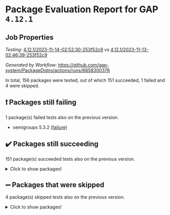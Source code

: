 # Package Evaluation Report for GAP `4.12.1`

## Job Properties

*Testing:* [4.12.1/2023-11-14-02:52:30-253f52c9](https://github.com/gap-system/PackageDistro/blob/data/reports/4.12.1/2023-11-14-02:52:30-253f52c9) vs [4.12.1/2023-11-13-02:46:39-253f52c9](https://github.com/gap-system/PackageDistro/blob/data/reports/4.12.1/2023-11-13-02:46:39-253f52c9)

*Generated by Workflow:* https://github.com/gap-system/PackageDistro/actions/runs/6858300376

In total, 156 packages were tested, out of which 151 succeeded, 1 failed and 4 were skipped.

## :exclamation: Packages still failing

1 package(s) failed tests also on the previous version.
- semigroups 5.3.2 [(failure)](https://github.com/gap-system/PackageDistro/actions/runs/6858300376/job/18649355252)

## :heavy_check_mark: Packages still succeeding

151 package(s) succeeded tests also on the previous version.
<details><summary>Click to show packages!</summary>

- 4ti2interface 2023.02-04 [(success)](https://github.com/gap-system/PackageDistro/actions/runs/6858300376/job/18649336095)
- ace 5.6.2 [(success)](https://github.com/gap-system/PackageDistro/actions/runs/6858300376/job/18649336210)
- aclib 1.3.2 [(success)](https://github.com/gap-system/PackageDistro/actions/runs/6858300376/job/18649336354)
- agt 0.3.1 [(success)](https://github.com/gap-system/PackageDistro/actions/runs/6858300376/job/18649336471)
- alnuth 3.2.1 [(success)](https://github.com/gap-system/PackageDistro/actions/runs/6858300376/job/18649336617)
- anupq 3.3.0 [(success)](https://github.com/gap-system/PackageDistro/actions/runs/6858300376/job/18649336757)
- atlasrep 2.1.7 [(success)](https://github.com/gap-system/PackageDistro/actions/runs/6858300376/job/18649339257)
- autodoc 2023.06.19 [(success)](https://github.com/gap-system/PackageDistro/actions/runs/6858300376/job/18649339481)
- automata 1.15 [(success)](https://github.com/gap-system/PackageDistro/actions/runs/6858300376/job/18649339648)
- automgrp 1.3.2 [(success)](https://github.com/gap-system/PackageDistro/actions/runs/6858300376/job/18649340665)
- autpgrp 1.11 [(success)](https://github.com/gap-system/PackageDistro/actions/runs/6858300376/job/18649340813)
- cap 2023.10-07 [(success)](https://github.com/gap-system/PackageDistro/actions/runs/6858300376/job/18649340950)
- caratinterface 2.3.5 [(success)](https://github.com/gap-system/PackageDistro/actions/runs/6858300376/job/18649341080)
- cddinterface 2022.11.01 [(success)](https://github.com/gap-system/PackageDistro/actions/runs/6858300376/job/18649341204)
- circle 1.6.6 [(success)](https://github.com/gap-system/PackageDistro/actions/runs/6858300376/job/18649341353)
- classicpres 1.22 [(success)](https://github.com/gap-system/PackageDistro/actions/runs/6858300376/job/18649341495)
- cohomolo 1.6.11 [(success)](https://github.com/gap-system/PackageDistro/actions/runs/6858300376/job/18649341625)
- congruence 1.2.5 [(success)](https://github.com/gap-system/PackageDistro/actions/runs/6858300376/job/18649341763)
- corelg 1.56 [(success)](https://github.com/gap-system/PackageDistro/actions/runs/6858300376/job/18649341867)
- crime 1.6 [(success)](https://github.com/gap-system/PackageDistro/actions/runs/6858300376/job/18649342000)
- crisp 1.4.6 [(success)](https://github.com/gap-system/PackageDistro/actions/runs/6858300376/job/18649342118)
- crypting 0.10.4 [(success)](https://github.com/gap-system/PackageDistro/actions/runs/6858300376/job/18649342233)
- cryst 4.1.26 [(success)](https://github.com/gap-system/PackageDistro/actions/runs/6858300376/job/18649342380)
- crystcat 1.1.10 [(success)](https://github.com/gap-system/PackageDistro/actions/runs/6858300376/job/18649342487)
- ctbllib 1.3.6 [(success)](https://github.com/gap-system/PackageDistro/actions/runs/6858300376/job/18649342601)
- cubefree 1.19 [(success)](https://github.com/gap-system/PackageDistro/actions/runs/6858300376/job/18649342762)
- curlinterface 2.3.2 [(success)](https://github.com/gap-system/PackageDistro/actions/runs/6858300376/job/18649342892)
- cvec 2.8.1 [(success)](https://github.com/gap-system/PackageDistro/actions/runs/6858300376/job/18649343011)
- datastructures 0.3.0 [(success)](https://github.com/gap-system/PackageDistro/actions/runs/6858300376/job/18649343120)
- deepthought 1.0.6 [(success)](https://github.com/gap-system/PackageDistro/actions/runs/6858300376/job/18649343223)
- design 1.8 [(success)](https://github.com/gap-system/PackageDistro/actions/runs/6858300376/job/18649343337)
- difsets 2.3.1 [(success)](https://github.com/gap-system/PackageDistro/actions/runs/6858300376/job/18649343451)
- digraphs 1.6.3 [(success)](https://github.com/gap-system/PackageDistro/actions/runs/6858300376/job/18649343583)
- edim 1.3.7 [(success)](https://github.com/gap-system/PackageDistro/actions/runs/6858300376/job/18649343715)
- example 4.3.4 [(success)](https://github.com/gap-system/PackageDistro/actions/runs/6858300376/job/18649343867)
- examplesforhomalg 2023.10-01 [(success)](https://github.com/gap-system/PackageDistro/actions/runs/6858300376/job/18649344005)
- factint 1.6.3 [(success)](https://github.com/gap-system/PackageDistro/actions/runs/6858300376/job/18649344180)
- ferret 1.0.9 [(success)](https://github.com/gap-system/PackageDistro/actions/runs/6858300376/job/18649344304)
- fga 1.5.0 [(success)](https://github.com/gap-system/PackageDistro/actions/runs/6858300376/job/18649344432)
- fining 1.5.6 [(success)](https://github.com/gap-system/PackageDistro/actions/runs/6858300376/job/18649344566)
- float 1.0.3 [(success)](https://github.com/gap-system/PackageDistro/actions/runs/6858300376/job/18649344717)
- format 1.4.3 [(success)](https://github.com/gap-system/PackageDistro/actions/runs/6858300376/job/18649344847)
- forms 1.2.9 [(success)](https://github.com/gap-system/PackageDistro/actions/runs/6858300376/job/18649344993)
- fplsa 1.2.6 [(success)](https://github.com/gap-system/PackageDistro/actions/runs/6858300376/job/18649345165)
- fr 2.4.12 [(success)](https://github.com/gap-system/PackageDistro/actions/runs/6858300376/job/18649345326)
- francy 2.0.3 [(success)](https://github.com/gap-system/PackageDistro/actions/runs/6858300376/job/18649345484)
- fwtree 1.3 [(success)](https://github.com/gap-system/PackageDistro/actions/runs/6858300376/job/18649345633)
- gapdoc 1.6.6 [(success)](https://github.com/gap-system/PackageDistro/actions/runs/6858300376/job/18649345776)
- gauss 2023.02-04 [(success)](https://github.com/gap-system/PackageDistro/actions/runs/6858300376/job/18649345912)
- gaussforhomalg 2023.10-01 [(success)](https://github.com/gap-system/PackageDistro/actions/runs/6858300376/job/18649346043)
- gbnp 1.0.5 [(success)](https://github.com/gap-system/PackageDistro/actions/runs/6858300376/job/18649346167)
- generalizedmorphismsforcap 2023.08-02 [(success)](https://github.com/gap-system/PackageDistro/actions/runs/6858300376/job/18649346319)
- genss 1.6.8 [(success)](https://github.com/gap-system/PackageDistro/actions/runs/6858300376/job/18649346490)
- gradedmodules 2023.09-01 [(success)](https://github.com/gap-system/PackageDistro/actions/runs/6858300376/job/18649346643)
- gradedringforhomalg 2023.08-01 [(success)](https://github.com/gap-system/PackageDistro/actions/runs/6858300376/job/18649346798)
- grape 4.9.0 [(success)](https://github.com/gap-system/PackageDistro/actions/runs/6858300376/job/18649346937)
- groupoids 1.73 [(success)](https://github.com/gap-system/PackageDistro/actions/runs/6858300376/job/18649347077)
- grpconst 2.6.4 [(success)](https://github.com/gap-system/PackageDistro/actions/runs/6858300376/job/18649347223)
- guarana 0.96.3 [(success)](https://github.com/gap-system/PackageDistro/actions/runs/6858300376/job/18649347344)
- guava 3.18 [(success)](https://github.com/gap-system/PackageDistro/actions/runs/6858300376/job/18649347503)
- hap 1.60 [(success)](https://github.com/gap-system/PackageDistro/actions/runs/6858300376/job/18649347634)
- hapcryst 0.1.15 [(success)](https://github.com/gap-system/PackageDistro/actions/runs/6858300376/job/18649347781)
- hecke 1.5.3 [(success)](https://github.com/gap-system/PackageDistro/actions/runs/6858300376/job/18649347909)
- help 3.5 [(success)](https://github.com/gap-system/PackageDistro/actions/runs/6858300376/job/18649348030)
- homalg 2023.10-01 [(success)](https://github.com/gap-system/PackageDistro/actions/runs/6858300376/job/18649348154)
- homalgtocas 2023.08-01 [(success)](https://github.com/gap-system/PackageDistro/actions/runs/6858300376/job/18649348273)
- idrel 2.45 [(success)](https://github.com/gap-system/PackageDistro/actions/runs/6858300376/job/18649348407)
- images 1.3.1 [(success)](https://github.com/gap-system/PackageDistro/actions/runs/6858300376/job/18649348517)
- intpic 0.3.0 [(success)](https://github.com/gap-system/PackageDistro/actions/runs/6858300376/job/18649348641)
- io 4.8.2 [(success)](https://github.com/gap-system/PackageDistro/actions/runs/6858300376/job/18649348774)
- io_forhomalg 2023.02-04 [(success)](https://github.com/gap-system/PackageDistro/actions/runs/6858300376/job/18649348923)
- irredsol 1.4.4 [(success)](https://github.com/gap-system/PackageDistro/actions/runs/6858300376/job/18649349051)
- json 2.1.1 [(success)](https://github.com/gap-system/PackageDistro/actions/runs/6858300376/job/18649349201)
- jupyterkernel 1.5.0 [(success)](https://github.com/gap-system/PackageDistro/actions/runs/6858300376/job/18649349303)
- jupyterviz 1.5.6 [(success)](https://github.com/gap-system/PackageDistro/actions/runs/6858300376/job/18649349408)
- kan 1.36 [(success)](https://github.com/gap-system/PackageDistro/actions/runs/6858300376/job/18649349517)
- kbmag 1.5.11 [(success)](https://github.com/gap-system/PackageDistro/actions/runs/6858300376/job/18649349624)
- laguna 3.9.6 [(success)](https://github.com/gap-system/PackageDistro/actions/runs/6858300376/job/18649349731)
- liealgdb 2.2.1 [(success)](https://github.com/gap-system/PackageDistro/actions/runs/6858300376/job/18649349857)
- liepring 2.8 [(success)](https://github.com/gap-system/PackageDistro/actions/runs/6858300376/job/18649349977)
- liering 2.4.2 [(success)](https://github.com/gap-system/PackageDistro/actions/runs/6858300376/job/18649350112)
- linearalgebraforcap 2023.10-04 [(success)](https://github.com/gap-system/PackageDistro/actions/runs/6858300376/job/18649350248)
- localizeringforhomalg 2023.10-01 [(success)](https://github.com/gap-system/PackageDistro/actions/runs/6858300376/job/18649350372)
- loops 3.4.3 [(success)](https://github.com/gap-system/PackageDistro/actions/runs/6858300376/job/18649350497)
- lpres 1.0.3 [(success)](https://github.com/gap-system/PackageDistro/actions/runs/6858300376/job/18649350613)
- majoranaalgebras 1.5.1 [(success)](https://github.com/gap-system/PackageDistro/actions/runs/6858300376/job/18649350719)
- mapclass 1.4.6 [(success)](https://github.com/gap-system/PackageDistro/actions/runs/6858300376/job/18649350848)
- matgrp 0.70 [(success)](https://github.com/gap-system/PackageDistro/actions/runs/6858300376/job/18649350977)
- matricesforhomalg 2023.11-01 [(success)](https://github.com/gap-system/PackageDistro/actions/runs/6858300376/job/18649351108)
- modisom 2.5.4 [(success)](https://github.com/gap-system/PackageDistro/actions/runs/6858300376/job/18649351248)
- modulepresentationsforcap 2023.10-01 [(success)](https://github.com/gap-system/PackageDistro/actions/runs/6858300376/job/18649351383)
- modules 2023.10-01 [(success)](https://github.com/gap-system/PackageDistro/actions/runs/6858300376/job/18649351500)
- monoidalcategories 2023.10-01 [(success)](https://github.com/gap-system/PackageDistro/actions/runs/6858300376/job/18649351633)
- nconvex 2022.09-01 [(success)](https://github.com/gap-system/PackageDistro/actions/runs/6858300376/job/18649351775)
- nilmat 1.4.2 [(success)](https://github.com/gap-system/PackageDistro/actions/runs/6858300376/job/18649351919)
- nock 1.5 [(success)](https://github.com/gap-system/PackageDistro/actions/runs/6858300376/job/18649352059)
- normalizinterface 1.3.6 [(success)](https://github.com/gap-system/PackageDistro/actions/runs/6858300376/job/18649352182)
- nq 2.5.10 [(success)](https://github.com/gap-system/PackageDistro/actions/runs/6858300376/job/18649352301)
- numericalsgps 1.3.1 [(success)](https://github.com/gap-system/PackageDistro/actions/runs/6858300376/job/18649352427)
- openmath 11.5.3 [(success)](https://github.com/gap-system/PackageDistro/actions/runs/6858300376/job/18649352565)
- orb 4.9.0 [(success)](https://github.com/gap-system/PackageDistro/actions/runs/6858300376/job/18649352707)
- packagemanager 1.4.1 [(success)](https://github.com/gap-system/PackageDistro/actions/runs/6858300376/job/18649352827)
- patternclass 2.4.3 [(success)](https://github.com/gap-system/PackageDistro/actions/runs/6858300376/job/18649352974)
- permut 2.0.4 [(success)](https://github.com/gap-system/PackageDistro/actions/runs/6858300376/job/18649353119)
- polenta 1.3.10 [(success)](https://github.com/gap-system/PackageDistro/actions/runs/6858300376/job/18649353264)
- polymaking 0.8.7 [(success)](https://github.com/gap-system/PackageDistro/actions/runs/6858300376/job/18649353389)
- primgrp 3.4.4 [(success)](https://github.com/gap-system/PackageDistro/actions/runs/6858300376/job/18649353506)
- profiling 2.5.4 [(success)](https://github.com/gap-system/PackageDistro/actions/runs/6858300376/job/18649353646)
- qpa 1.34 [(success)](https://github.com/gap-system/PackageDistro/actions/runs/6858300376/job/18649353777)
- quagroup 1.8.3 [(success)](https://github.com/gap-system/PackageDistro/actions/runs/6858300376/job/18649353890)
- radiroot 2.9 [(success)](https://github.com/gap-system/PackageDistro/actions/runs/6858300376/job/18649353998)
- rcwa 4.7.1 [(success)](https://github.com/gap-system/PackageDistro/actions/runs/6858300376/job/18649354117)
- rds 1.8 [(success)](https://github.com/gap-system/PackageDistro/actions/runs/6858300376/job/18649354232)
- recog 1.4.2 [(success)](https://github.com/gap-system/PackageDistro/actions/runs/6858300376/job/18649354356)
- repndecomp 1.3.0 [(success)](https://github.com/gap-system/PackageDistro/actions/runs/6858300376/job/18649354464)
- repsn 3.1.1 [(success)](https://github.com/gap-system/PackageDistro/actions/runs/6858300376/job/18649354585)
- resclasses 4.7.3 [(success)](https://github.com/gap-system/PackageDistro/actions/runs/6858300376/job/18649354730)
- ringsforhomalg 2023.11-02 [(success)](https://github.com/gap-system/PackageDistro/actions/runs/6858300376/job/18649354855)
- sco 2023.08-01 [(success)](https://github.com/gap-system/PackageDistro/actions/runs/6858300376/job/18649354965)
- scscp 2.4.1 [(success)](https://github.com/gap-system/PackageDistro/actions/runs/6858300376/job/18649355079)
- sglppow 2.3 [(success)](https://github.com/gap-system/PackageDistro/actions/runs/6858300376/job/18649355491)
- sgpviz 0.999.5 [(success)](https://github.com/gap-system/PackageDistro/actions/runs/6858300376/job/18649355820)
- simpcomp 2.1.14 [(success)](https://github.com/gap-system/PackageDistro/actions/runs/6858300376/job/18649355959)
- singular 2023.02.09 [(success)](https://github.com/gap-system/PackageDistro/actions/runs/6858300376/job/18649356081)
- sl2reps 1.1 [(success)](https://github.com/gap-system/PackageDistro/actions/runs/6858300376/job/18649356234)
- sla 1.5.3 [(success)](https://github.com/gap-system/PackageDistro/actions/runs/6858300376/job/18649356378)
- smallgrp 1.5.3 [(success)](https://github.com/gap-system/PackageDistro/actions/runs/6858300376/job/18649356555)
- smallsemi 0.6.13 [(success)](https://github.com/gap-system/PackageDistro/actions/runs/6858300376/job/18649356721)
- sonata 2.9.6 [(success)](https://github.com/gap-system/PackageDistro/actions/runs/6858300376/job/18649356863)
- sophus 1.27 [(success)](https://github.com/gap-system/PackageDistro/actions/runs/6858300376/job/18649357013)
- sotgrps 1.2 [(success)](https://github.com/gap-system/PackageDistro/actions/runs/6858300376/job/18649357182)
- spinsym 1.5.2 [(success)](https://github.com/gap-system/PackageDistro/actions/runs/6858300376/job/18649357340)
- standardff 1.0 [(success)](https://github.com/gap-system/PackageDistro/actions/runs/6858300376/job/18649357475)
- symbcompcc 1.3.2 [(success)](https://github.com/gap-system/PackageDistro/actions/runs/6858300376/job/18649357627)
- thelma 1.3 [(success)](https://github.com/gap-system/PackageDistro/actions/runs/6858300376/job/18649357763)
- tomlib 1.2.9 [(success)](https://github.com/gap-system/PackageDistro/actions/runs/6858300376/job/18649357916)
- toolsforhomalg 2023.10-01 [(success)](https://github.com/gap-system/PackageDistro/actions/runs/6858300376/job/18649358053)
- toric 1.9.5 [(success)](https://github.com/gap-system/PackageDistro/actions/runs/6858300376/job/18649358239)
- toricvarieties 2022.07.13 [(success)](https://github.com/gap-system/PackageDistro/actions/runs/6858300376/job/18649358392)
- transgrp 3.6.4 [(success)](https://github.com/gap-system/PackageDistro/actions/runs/6858300376/job/18649358559)
- ugaly 4.1.3 [(success)](https://github.com/gap-system/PackageDistro/actions/runs/6858300376/job/18649358719)
- unipot 1.5 [(success)](https://github.com/gap-system/PackageDistro/actions/runs/6858300376/job/18649358890)
- unitlib 4.2.0 [(success)](https://github.com/gap-system/PackageDistro/actions/runs/6858300376/job/18649359047)
- utils 0.84 [(success)](https://github.com/gap-system/PackageDistro/actions/runs/6858300376/job/18649359204)
- uuid 0.7 [(success)](https://github.com/gap-system/PackageDistro/actions/runs/6858300376/job/18649359379)
- walrus 0.9991 [(success)](https://github.com/gap-system/PackageDistro/actions/runs/6858300376/job/18649359548)
- wedderga 4.10.4 [(success)](https://github.com/gap-system/PackageDistro/actions/runs/6858300376/job/18649359725)
- xmod 2.91 [(success)](https://github.com/gap-system/PackageDistro/actions/runs/6858300376/job/18649359879)
- xmodalg 1.23 [(success)](https://github.com/gap-system/PackageDistro/actions/runs/6858300376/job/18649360006)
- yangbaxter 0.10.3 [(success)](https://github.com/gap-system/PackageDistro/actions/runs/6858300376/job/18649360140)
- zeromqinterface 0.14 [(success)](https://github.com/gap-system/PackageDistro/actions/runs/6858300376/job/18649360265)
</details>

## :heavy_minus_sign: Packages that were skipped

4 package(s) skipped tests also on the previous version.
<details><summary>Click to show packages!</summary>

- browse 1.8.21 [(skipped)](https://github.com/gap-system/PackageDistro/actions/runs/6858300376/job/18648819393)
- itc 1.5.1 [(skipped)](https://github.com/gap-system/PackageDistro/actions/runs/6858300376/job/18648819393)
- polycyclic 2.16 [(skipped)](https://github.com/gap-system/PackageDistro/actions/runs/6858300376/job/18648819393)
- xgap 4.31 [(skipped)](https://github.com/gap-system/PackageDistro/actions/runs/6858300376/job/18648819393)
</details>

